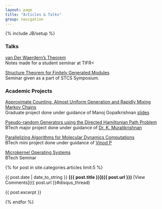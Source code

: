 ```yaml
---
layout: page
title: "Articles & Talks"
group: navigation
---
```

{% include JB/setup %}

### Talks

[van Der Waerdern&#8217;s Theorem](http://girishvarma.wordpress.com/2009/03/14/van-der-waerdens-theorem/)  
Notes made for a student seminar at TIFR<

[Structure Theorem for Finitely Generated Modules](http://girishvarma.in/files/structure_theorem.pdf)  
Seminar given as a part of STCS Symposium.

### Academic Projects

[Approximate Counting, Almost Uniform Generation and Rapidly Mixing Markov Chains](http://db.tt/BZY0S96)  
Graduate project done under guidance of Manoj Gopalkrishnan [slides](http://db.tt/mOFYPvT)


[Pseudo-random Generators using the Directed Hamiltonian Path Problem](http://db.tt/1IWajMY)  
BTech major project done under guidance of [Dr. K. Muralikrishnan](http://nitc.ac.in/nitc/user_profile/index.jsp?__tg_login=kmurali)


[Parallelizing Algorithms for Molecular Dynamics Computations](http://db.tt/8Q0GbSY)  
BTech mini project done under guidance of [Vinod P](http://www.nitc.ac.in/nitc/user_profile/index.jsp?__tg_login=pathari)

[Microkernel Operating Systems](http://db.tt/MOx3MRC)  
BTech Seminar


{% for post in site.categories.articles limit:5 %}

{{ post.date | date_to_string }}
**[{{ post.title }}]({{ post.url }})**
[View Comments]({{ post.url }}#disqus_thread) 

{{ post.excerpt }}

{% endfor %}
